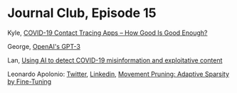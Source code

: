 # Journal Club, Episode 15

Kyle, [COVID-19 Contact Tracing Apps – How Good Is Good Enough?](https://syncedreview.com/2020/06/01/covid-19-contact-tracing-apps-how-good-is-good-enough/)

George, [OpenAI's GPT-3](https://medium.com/@Synced/openai-unveils-175-billion-parameter-gpt-3-language-model-3d3f453124cd)

Lan, [Using AI to detect COVID-19 misinformation and exploitative content](https://ai.facebook.com/blog/using-ai-to-detect-covid-19-misinformation-and-exploitative-content/)

Leonardo Apolonio: [Twitter](https://twitter.com/LeoApolonio), [Linkedin](https://www.linkedin.com/in/leonardo-apolonio/), [Movement Pruning: Adaptive Sparsity by Fine-Tuning
](https://arxiv.org/abs/2005.07683)
